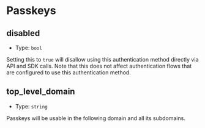 
Passkeys
========



disabled
--------

- Type: `bool` 

Setting this to `true` will disallow using this authentication method directly via
API and SDK calls. Note that this does not affect authentication flows that are
configured to use this authentication method.



top_level_domain
----------------

- Type: `string` 

Passkeys will be usable in the following domain and all its subdomains.
